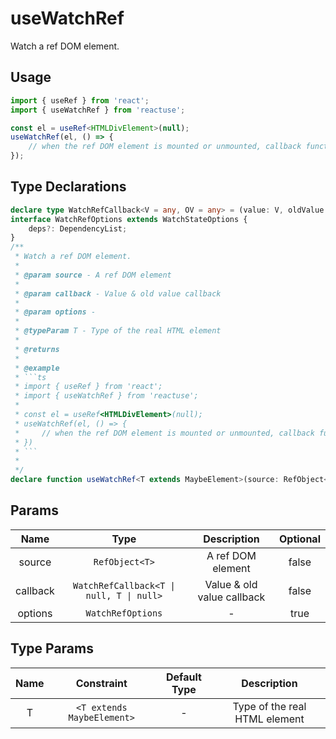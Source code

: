 # useWatchRef

Watch a ref DOM element.

## Usage

```ts
import { useRef } from 'react';
import { useWatchRef } from 'reactuse';

const el = useRef<HTMLDivElement>(null);
useWatchRef(el, () => {
    // when the ref DOM element is mounted or unmounted, callback function will be triggered...
});
```

## Type Declarations

````ts
declare type WatchRefCallback<V = any, OV = any> = (value: V, oldValue: OV) => any;
interface WatchRefOptions extends WatchStateOptions {
    deps?: DependencyList;
}
/**
 * Watch a ref DOM element.
 *
 * @param source - A ref DOM element
 *
 * @param callback - Value & old value callback
 *
 * @param options -
 *
 * @typeParam T - Type of the real HTML element
 *
 * @returns
 *
 * @example
 * ```ts
 * import { useRef } from 'react';
 * import { useWatchRef } from 'reactuse';
 *
 * const el = useRef<HTMLDivElement>(null);
 * useWatchRef(el, () => {
 *     // when the ref DOM element is mounted or unmounted, callback function will be triggered...
 * })
 * ```
 *
 */
declare function useWatchRef<T extends MaybeElement>(source: RefObject<T>, callback: WatchRefCallback<T | null, T | null>, options?: WatchRefOptions): () => void;
````

## Params

|   Name   |                   Type                   |        Description         | Optional |
| :------: | :--------------------------------------: | :------------------------: | :------: |
|  source  |              `RefObject<T>`              |     A ref DOM element      |  false   |
| callback | `WatchRefCallback<T \| null, T \| null>` | Value & old value callback |  false   |
| options  |            `WatchRefOptions`             |             -              |   true   |

## Type Params

| Name |         Constraint         | Default Type |          Description          |
| :--: | :------------------------: | :----------: | :---------------------------: |
|  T   | `<T extends MaybeElement>` |      -       | Type of the real HTML element |
